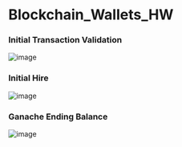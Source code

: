 # Blockchain_Wallets_HW

### Initial Transaction Validation
![image](https://user-images.githubusercontent.com/100542673/187559434-e3fcb9dd-1168-4800-9213-98c7b36ce6df.png)


### Initial Hire
![image](https://user-images.githubusercontent.com/100542673/187559175-22f61d7b-bd12-492b-9f57-b860ab700484.png)


### Ganache Ending Balance
![image](https://user-images.githubusercontent.com/100542673/187559213-43dbdd14-9707-45b9-a63f-a53312fcd10d.png)

